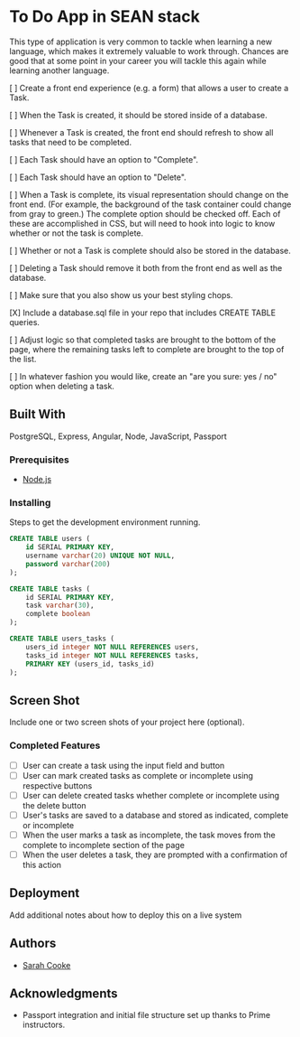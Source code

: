 # To Do App in SEAN stack

This type of application is very common to tackle when learning a new language, which makes it extremely valuable to work through. Chances are good that at some point in your career you will tackle this again while learning another language.

[ ] Create a front end experience (e.g. a form) that allows a user to create a Task. 

[ ] When the Task is created, it should be stored inside of a database. 

[ ] Whenever a Task is created, the front end should refresh to show all tasks that need to be completed. 

[ ] Each Task should have an option to "Complete". 

[ ] Each Task should have an option to "Delete". 

[ ] When a Task is complete, its visual representation should change on the front end. (For example, the background of the task container could change from gray to green.) The complete option should be checked off. Each of these are accomplished in CSS, but will need to hook into logic to know whether or not the task is complete. 

[ ] Whether or not a Task is complete should also be stored in the database. 

[ ] Deleting a Task should remove it both from the front end as well as the database.

[ ] Make sure that you also show us your best styling chops.

[X] Include a database.sql file in your repo that includes CREATE TABLE queries.

[ ] Adjust logic so that completed tasks are brought to the bottom of the page, where the remaining tasks left to complete are brought to the top of the list.

[ ] In whatever fashion you would like, create an "are you sure: yes / no" option when deleting a task.

## Built With

PostgreSQL, Express, Angular, Node, JavaScript, Passport

### Prerequisites

- [Node.js](https://nodejs.org/en/)

### Installing

Steps to get the development environment running.

```sql
CREATE TABLE users (
    id SERIAL PRIMARY KEY, 
    username varchar(20) UNIQUE NOT NULL,
    password varchar(200)
);

CREATE TABLE tasks (
    id SERIAL PRIMARY KEY,
    task varchar(30),
    complete boolean
);

CREATE TABLE users_tasks (
    users_id integer NOT NULL REFERENCES users,
    tasks_id integer NOT NULL REFERENCES tasks,
    PRIMARY KEY (users_id, tasks_id)
);
```

## Screen Shot

Include one or two screen shots of your project here (optional).

### Completed Features

- [ ] User can create a task using the input field and button 
- [ ] User can mark created tasks as complete or incomplete using respective buttons
- [ ] User can delete created tasks whether complete or incomplete using the delete button
- [ ] User's tasks are saved to a database and stored as indicated, complete or incomplete
- [ ] When the user marks a task as incomplete, the task moves from the complete to incomplete section of the page 
- [ ] When the user deletes a task, they are prompted with a confirmation of this action 

## Deployment

Add additional notes about how to deploy this on a live system

## Authors

* [Sarah Cooke](https://github.com/marshcooke)

## Acknowledgments

* Passport integration and initial file structure set up thanks to Prime instructors.